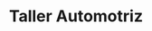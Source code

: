 ---
title: "Taller Automotriz"
url: /san-miguel/taller-automotriz-10-calle-poniente/
shop: reparación de automóviles
---